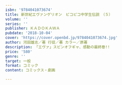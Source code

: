 ```yaml
---
isbn: '9784041073674'
title: 新世紀エヴァンゲリオン　ピコピコ中学生伝説　（５）
volume: ''
series: ''
publisher: ＫＡＤＯＫＡＷＡ
pubdate: '2018-10-04'
cover: 'https://cover.openbd.jp/9784041073674.jpg'
author: 河田雄志／著 行徒／著 カラー／原著
description: 「エヴァ」スピンオフギャ、感動の最終巻!!
price: '580'
genre: ''
target: 一般
format: コミック
content: コミックス・劇画

---
```

